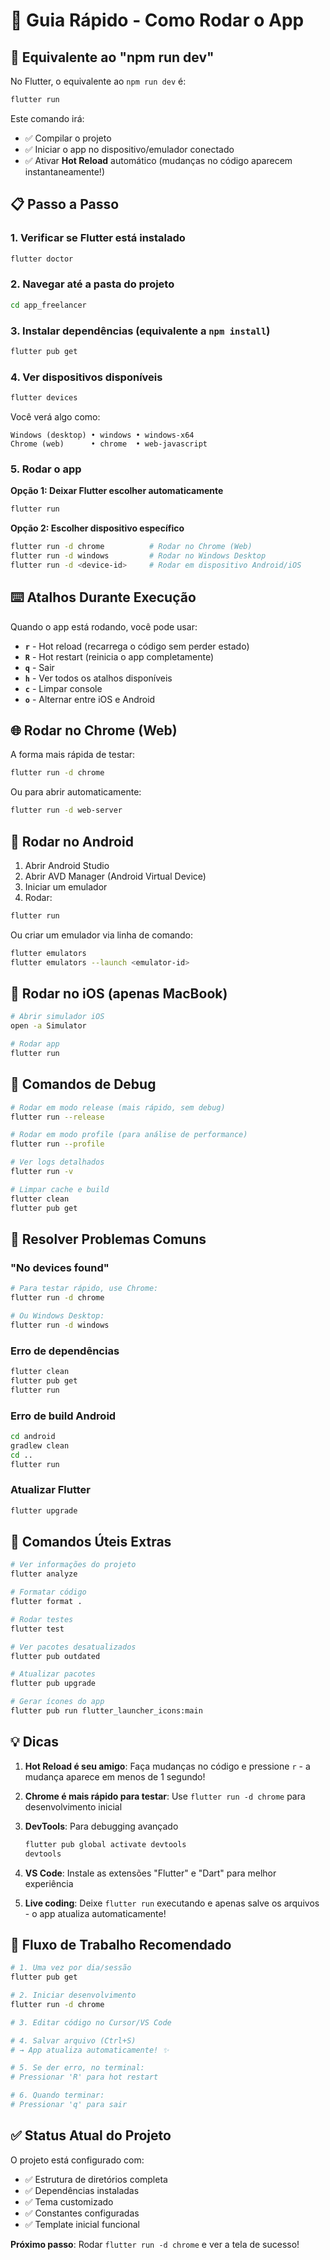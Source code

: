 # 📱 Guia Rápido - Como Rodar o App

## 🚀 Equivalente ao "npm run dev"

No Flutter, o equivalente ao `npm run dev` é:

```bash
flutter run
```

Este comando irá:

- ✅ Compilar o projeto
- ✅ Iniciar o app no dispositivo/emulador conectado
- ✅ Ativar **Hot Reload** automático (mudanças no código aparecem instantaneamente!)

## 📋 Passo a Passo

### 1. Verificar se Flutter está instalado

```bash
flutter doctor
```

### 2. Navegar até a pasta do projeto

```bash
cd app_freelancer
```

### 3. Instalar dependências (equivalente a `npm install`)

```bash
flutter pub get
```

### 4. Ver dispositivos disponíveis

```bash
flutter devices
```

Você verá algo como:

```
Windows (desktop) • windows • windows-x64
Chrome (web)      • chrome  • web-javascript
```

### 5. Rodar o app

**Opção 1: Deixar Flutter escolher automaticamente**

```bash
flutter run
```

**Opção 2: Escolher dispositivo específico**

```bash
flutter run -d chrome          # Rodar no Chrome (Web)
flutter run -d windows         # Rodar no Windows Desktop
flutter run -d <device-id>     # Rodar em dispositivo Android/iOS
```

## ⌨️ Atalhos Durante Execução

Quando o app está rodando, você pode usar:

- **`r`** - Hot reload (recarrega o código sem perder estado)
- **`R`** - Hot restart (reinicia o app completamente)
- **`q`** - Sair
- **`h`** - Ver todos os atalhos disponíveis
- **`c`** - Limpar console
- **`o`** - Alternar entre iOS e Android

## 🌐 Rodar no Chrome (Web)

A forma mais rápida de testar:

```bash
flutter run -d chrome
```

Ou para abrir automaticamente:

```bash
flutter run -d web-server
```

## 🤖 Rodar no Android

1. Abrir Android Studio
2. Abrir AVD Manager (Android Virtual Device)
3. Iniciar um emulador
4. Rodar:

```bash
flutter run
```

Ou criar um emulador via linha de comando:

```bash
flutter emulators
flutter emulators --launch <emulator-id>
```

## 🍎 Rodar no iOS (apenas MacBook)

```bash
# Abrir simulador iOS
open -a Simulator

# Rodar app
flutter run
```

## 🐛 Comandos de Debug

```bash
# Rodar em modo release (mais rápido, sem debug)
flutter run --release

# Rodar em modo profile (para análise de performance)
flutter run --profile

# Ver logs detalhados
flutter run -v

# Limpar cache e build
flutter clean
flutter pub get
```

## 🔧 Resolver Problemas Comuns

### "No devices found"

```bash
# Para testar rápido, use Chrome:
flutter run -d chrome

# Ou Windows Desktop:
flutter run -d windows
```

### Erro de dependências

```bash
flutter clean
flutter pub get
flutter run
```

### Erro de build Android

```bash
cd android
gradlew clean
cd ..
flutter run
```

### Atualizar Flutter

```bash
flutter upgrade
```

## 📝 Comandos Úteis Extras

```bash
# Ver informações do projeto
flutter analyze

# Formatar código
flutter format .

# Rodar testes
flutter test

# Ver pacotes desatualizados
flutter pub outdated

# Atualizar pacotes
flutter pub upgrade

# Gerar ícones do app
flutter pub run flutter_launcher_icons:main
```

## 💡 Dicas

1. **Hot Reload é seu amigo**: Faça mudanças no código e pressione `r` - a mudança aparece em menos de 1 segundo!

2. **Chrome é mais rápido para testar**: Use `flutter run -d chrome` para desenvolvimento inicial

3. **DevTools**: Para debugging avançado

   ```bash
   flutter pub global activate devtools
   devtools
   ```

4. **VS Code**: Instale as extensões "Flutter" e "Dart" para melhor experiência

5. **Live coding**: Deixe `flutter run` executando e apenas salve os arquivos - o app atualiza automaticamente!

## 🎯 Fluxo de Trabalho Recomendado

```bash
# 1. Uma vez por dia/sessão
flutter pub get

# 2. Iniciar desenvolvimento
flutter run -d chrome

# 3. Editar código no Cursor/VS Code

# 4. Salvar arquivo (Ctrl+S)
# → App atualiza automaticamente! ✨

# 5. Se der erro, no terminal:
# Pressionar 'R' para hot restart

# 6. Quando terminar:
# Pressionar 'q' para sair
```

## ✅ Status Atual do Projeto

O projeto está configurado com:

- ✅ Estrutura de diretórios completa
- ✅ Dependências instaladas
- ✅ Tema customizado
- ✅ Constantes configuradas
- ✅ Template inicial funcional

**Próximo passo**: Rodar `flutter run -d chrome` e ver a tela de sucesso!
